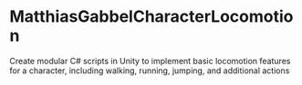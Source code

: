 # MatthiasGabbelCharacterLocomotion
Create modular C# scripts in Unity to implement basic locomotion features for a character, including walking, running, jumping, and additional actions
